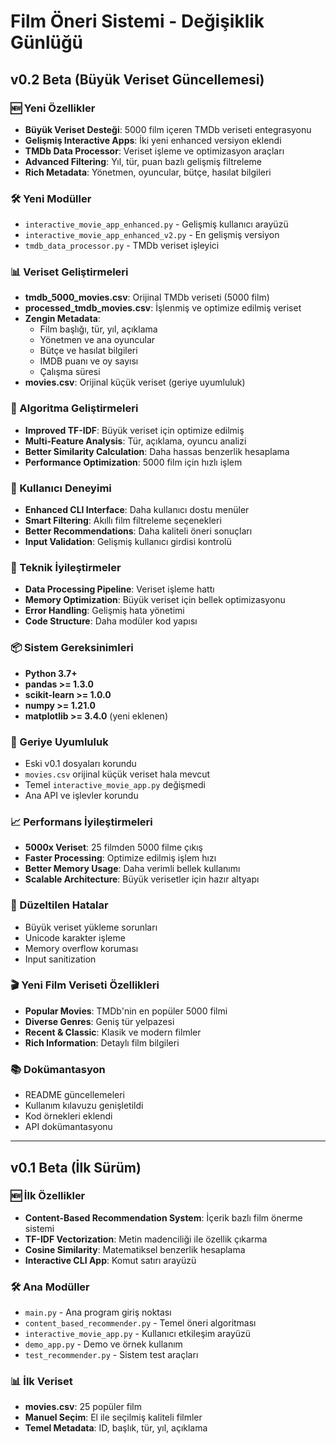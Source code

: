 # Film Öneri Sistemi - Değişiklik Günlüğü

## v0.2 Beta (Büyük Veriset Güncellemesi)

### 🆕 Yeni Özellikler
- **Büyük Veriset Desteği**: 5000 film içeren TMDb veriseti entegrasyonu
- **Gelişmiş Interactive Apps**: İki yeni enhanced versiyon eklendi
- **TMDb Data Processor**: Veriset işleme ve optimizasyon araçları
- **Advanced Filtering**: Yıl, tür, puan bazlı gelişmiş filtreleme
- **Rich Metadata**: Yönetmen, oyuncular, bütçe, hasılat bilgileri

### 🛠️ Yeni Modüller
- `interactive_movie_app_enhanced.py` - Gelişmiş kullanıcı arayüzü
- `interactive_movie_app_enhanced_v2.py` - En gelişmiş versiyon
- `tmdb_data_processor.py` - TMDb veriset işleyici

### 📊 Veriset Geliştirmeleri
- **tmdb_5000_movies.csv**: Orijinal TMDb veriseti (5000 film)
- **processed_tmdb_movies.csv**: İşlenmiş ve optimize edilmiş veriset
- **Zengin Metadata**: 
  - Film başlığı, tür, yıl, açıklama
  - Yönetmen ve ana oyuncular
  - Bütçe ve hasılat bilgileri
  - IMDB puanı ve oy sayısı
  - Çalışma süresi
- **movies.csv**: Orijinal küçük veriset (geriye uyumluluk)

### 🎯 Algoritma Geliştirmeleri
- **Improved TF-IDF**: Büyük veriset için optimize edilmiş
- **Multi-Feature Analysis**: Tür, açıklama, oyuncu analizi
- **Better Similarity Calculation**: Daha hassas benzerlik hesaplama
- **Performance Optimization**: 5000 film için hızlı işlem

### 🚀 Kullanıcı Deneyimi
- **Enhanced CLI Interface**: Daha kullanıcı dostu menüler
- **Smart Filtering**: Akıllı film filtreleme seçenekleri
- **Better Recommendations**: Daha kaliteli öneri sonuçları
- **Input Validation**: Gelişmiş kullanıcı girdisi kontrolü

### 🔧 Teknik İyileştirmeler
- **Data Processing Pipeline**: Veriset işleme hattı
- **Memory Optimization**: Büyük veriset için bellek optimizasyonu
- **Error Handling**: Gelişmiş hata yönetimi
- **Code Structure**: Daha modüler kod yapısı

### 📦 Sistem Gereksinimleri
- **Python 3.7+**
- **pandas >= 1.3.0**
- **scikit-learn >= 1.0.0**
- **numpy >= 1.21.0**
- **matplotlib >= 3.4.0** (yeni eklenen)

### 🔄 Geriye Uyumluluk
- Eski v0.1 dosyaları korundu
- `movies.csv` orijinal küçük veriset hala mevcut
- Temel `interactive_movie_app.py` değişmedi
- Ana API ve işlevler korundu

### 📈 Performans İyileştirmeleri
- **5000x Veriset**: 25 filmden 5000 filme çıkış
- **Faster Processing**: Optimize edilmiş işlem hızı
- **Better Memory Usage**: Daha verimli bellek kullanımı
- **Scalable Architecture**: Büyük verisetler için hazır altyapı

### 🐛 Düzeltilen Hatalar
- Büyük veriset yükleme sorunları
- Unicode karakter işleme
- Memory overflow koruması
- Input sanitization

### 🎬 Yeni Film Veriseti Özellikleri
- **Popular Movies**: TMDb'nin en popüler 5000 filmi
- **Diverse Genres**: Geniş tür yelpazesi
- **Recent & Classic**: Klasik ve modern filmler
- **Rich Information**: Detaylı film bilgileri

### 📚 Dokümantasyon
- README güncellemeleri
- Kullanım kılavuzu genişletildi
- Kod örnekleri eklendi
- API dokümantasyonu

---

## v0.1 Beta (İlk Sürüm)

### 🆕 İlk Özellikler
- **Content-Based Recommendation System**: İçerik bazlı film önerme sistemi
- **TF-IDF Vectorization**: Metin madenciliği ile özellik çıkarma
- **Cosine Similarity**: Matematiksel benzerlik hesaplama
- **Interactive CLI App**: Komut satırı arayüzü

### 🛠️ Ana Modüller
- `main.py` - Ana program giriş noktası
- `content_based_recommender.py` - Temel öneri algoritması
- `interactive_movie_app.py` - Kullanıcı etkileşim arayüzü
- `demo_app.py` - Demo ve örnek kullanım
- `test_recommender.py` - Sistem test araçları

### 📊 İlk Veriset
- **movies.csv**: 25 popüler film
- **Manuel Seçim**: El ile seçilmiş kaliteli filmler
- **Temel Metadata**: ID, başlık, tür, yıl, açıklama

